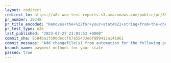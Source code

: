 ```yaml
---
layout: redirect
redirect_to: https://a8c-woo-test-reports.s3.amazonaws.com/public/pr/39348/e2e/index.html
pr_number: 39348
pr_title_encoded: "Removes+the+%22for+your+state%22+string+from+the+checkout+page+if+there+are+no+current+payment+methods+available."
pr_test_type: e2e
last_published: "2023-07-27 21:01:53 +0000"
commit_sha: 9584ba1f590deccfb7a55433e6f899412a141961
commit_message: "Add changefile(s) from automation for the following project(s): wooco…"
branch_name: payment-methods-for-your-state
passed: true
---
```

